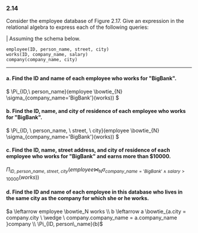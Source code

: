 ### 2.14

Consider the employee database of Figure 2.17. Give an expression in the relational algebra to express each of the following queries:

| Assuming the schema below.
```
employee(ID, person_name, street, city)
works(ID, company_name, salary)
company(company_name, city)
```
---

#### a. Find the ID and name of each employee who works for "BigBank".
$
\Pi_{ID,\ person\_name}(employee \bowtie_{N} \sigma_{company\_name='BigBank'}(works))
$


#### b. Find the ID, name, and city of residence of each employee who works for "BigBank".
$
\Pi_{ID, \ person\_name, \ street, \ city}(employee \bowtie_{N} \sigma_{company\_name='BigBank'}(works))
$


#### c. Find the ID, name, street address, and city of residence of each employee who works for "BigBank" and earns more than $10000.
$\Pi_{ID,\ person\_name,\ street,\ city}(employee \bowtie_{N} \sigma_{company\_name='BigBank'\ \wedge \ salary > 10000}(works))$

#### d. Find the ID and name of each employee in this database who lives in the same city as the company for which she or he works.


$a \leftarrow employee \bowtie_N works \\
b \leftarrow a \bowtie_{a.city = company.city \ \wedge \ company.company_name = a.company_name }company \\
\Pi_{ID, person\_name}(b)$
